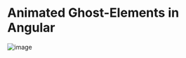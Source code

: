 # Animated Ghost-Elements in Angular


![image](https://user-images.githubusercontent.com/210413/49486685-078ce800-f805-11e8-9b58-a01fa819a989.png)


